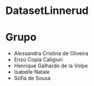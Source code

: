 # DatasetLinnerud

# Grupo
- Alessandra Cristina de Oliveira
- Enzo Copia Caligiuri
- Henrique Galhardo de la Volpe
- Isabelle Natale
- Sofia de Sousa
